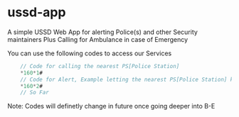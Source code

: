 # ussd-app
A simple USSD Web App for alerting Police(s) and other Security maintainers Plus Calling for Ambulance in case of Emergency

You can use the following codes to access our Services
	 
```js
	// Code for calling the nearest PS[Police Station] 
	*160*1#
	// Code for Alert, Example letting the nearest PS[Police Station] know that there's something suspecious in your area or location,
	*160*2#
	// So Far 
```
Note: Codes will definetly change in future once going deeper into B-E

 